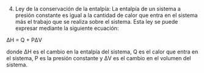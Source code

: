 4.  Ley de la conservación de la entalpía: La entalpía de un sistema a presión constante es igual a la cantidad de calor que entra en el sistema más el trabajo que se realiza sobre el sistema. Esta ley se puede expresar mediante la siguiente ecuación:

ΔH = Q + PΔV

donde ΔH es el cambio en la entalpía del sistema, Q es el calor que entra en el sistema, P es la presión constante y ΔV es el cambio en el volumen del sistema.

